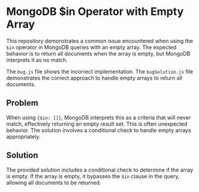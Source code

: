 # MongoDB $in Operator with Empty Array

This repository demonstrates a common issue encountered when using the `$in` operator in MongoDB queries with an empty array.  The expected behavior is to return all documents when the array is empty, but MongoDB interprets it as no match.

The `bug.js` file shows the incorrect implementation. The `bugSolution.js` file demonstrates the correct approach to handle empty arrays to return all documents.

## Problem

When using `{$in: []}`, MongoDB interprets this as a criteria that will never match, effectively returning an empty result set. This is often unexpected behavior.  The solution involves a conditional check to handle empty arrays appropriately.

## Solution

The provided solution includes a conditional check to determine if the array is empty. If the array is empty, it bypasses the `$in` clause in the query, allowing all documents to be returned.